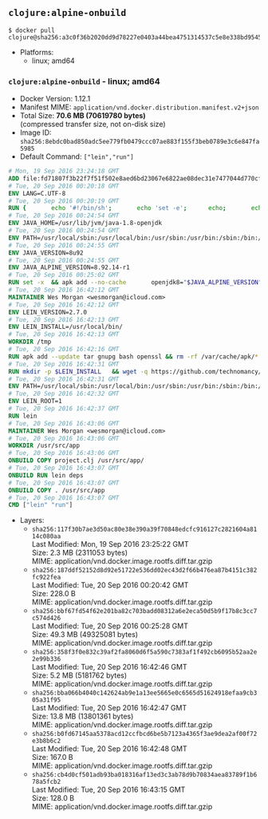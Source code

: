 ## `clojure:alpine-onbuild`

```console
$ docker pull clojure@sha256:a3c0f36b2020dd9d78227e0403a44bea4751314537c5e8e338bd95457320ad9f
```

-	Platforms:
	-	linux; amd64

### `clojure:alpine-onbuild` - linux; amd64

-	Docker Version: 1.12.1
-	Manifest MIME: `application/vnd.docker.distribution.manifest.v2+json`
-	Total Size: **70.6 MB (70619780 bytes)**  
	(compressed transfer size, not on-disk size)
-	Image ID: `sha256:8ebdc0bad850adc5ee779fb0479ccc07ae883f155f3beb0789e3c6e847fa5985`
-	Default Command: `["lein","run"]`

```dockerfile
# Mon, 19 Sep 2016 23:24:18 GMT
ADD file:fd71807f3b22f7f51f502e8aed6bd23067e6822ae08dec31e7477044d770cf48 in / 
# Tue, 20 Sep 2016 00:20:18 GMT
ENV LANG=C.UTF-8
# Tue, 20 Sep 2016 00:20:19 GMT
RUN { 		echo '#!/bin/sh'; 		echo 'set -e'; 		echo; 		echo 'dirname "$(dirname "$(readlink -f "$(which javac || which java)")")"'; 	} > /usr/local/bin/docker-java-home 	&& chmod +x /usr/local/bin/docker-java-home
# Tue, 20 Sep 2016 00:24:54 GMT
ENV JAVA_HOME=/usr/lib/jvm/java-1.8-openjdk
# Tue, 20 Sep 2016 00:24:54 GMT
ENV PATH=/usr/local/sbin:/usr/local/bin:/usr/sbin:/usr/bin:/sbin:/bin:/usr/lib/jvm/java-1.8-openjdk/jre/bin:/usr/lib/jvm/java-1.8-openjdk/bin
# Tue, 20 Sep 2016 00:24:55 GMT
ENV JAVA_VERSION=8u92
# Tue, 20 Sep 2016 00:24:55 GMT
ENV JAVA_ALPINE_VERSION=8.92.14-r1
# Tue, 20 Sep 2016 00:25:02 GMT
RUN set -x 	&& apk add --no-cache 		openjdk8="$JAVA_ALPINE_VERSION" 	&& [ "$JAVA_HOME" = "$(docker-java-home)" ]
# Tue, 20 Sep 2016 16:42:12 GMT
MAINTAINER Wes Morgan <wesmorgan@icloud.com>
# Tue, 20 Sep 2016 16:42:12 GMT
ENV LEIN_VERSION=2.7.0
# Tue, 20 Sep 2016 16:42:13 GMT
ENV LEIN_INSTALL=/usr/local/bin/
# Tue, 20 Sep 2016 16:42:13 GMT
WORKDIR /tmp
# Tue, 20 Sep 2016 16:42:16 GMT
RUN apk add --update tar gnupg bash openssl && rm -rf /var/cache/apk/*
# Tue, 20 Sep 2016 16:42:31 GMT
RUN mkdir -p $LEIN_INSTALL   && wget -q https://github.com/technomancy/leiningen/archive/$LEIN_VERSION.tar.gz   && echo "Comparing archive checksum ..."   && echo "b4624548ada176c1d122dd9867a1bed09706fcd0 *$LEIN_VERSION.tar.gz" | sha1sum -c -   && mkdir ./leiningen   && tar -xzf $LEIN_VERSION.tar.gz  -C ./leiningen/ --strip-components=1   && mv leiningen/bin/lein-pkg $LEIN_INSTALL/lein   && rm -rf $LEIN_VERSION.tar.gz ./leiningen   && chmod 0755 $LEIN_INSTALL/lein   && wget -q https://github.com/technomancy/leiningen/releases/download/$LEIN_VERSION/leiningen-$LEIN_VERSION-standalone.zip   && wget -q https://github.com/technomancy/leiningen/releases/download/$LEIN_VERSION/leiningen-$LEIN_VERSION-standalone.zip.asc   && gpg --keyserver pool.sks-keyservers.net --recv-key 2E708FB2FCECA07FF8184E275A92E04305696D78   && echo "Verifying Jar file signature ..."   && gpg --verify leiningen-$LEIN_VERSION-standalone.zip.asc   && rm leiningen-$LEIN_VERSION-standalone.zip.asc   && mkdir -p /usr/share/java   && mv leiningen-$LEIN_VERSION-standalone.zip /usr/share/java/leiningen-$LEIN_VERSION-standalone.jar
# Tue, 20 Sep 2016 16:42:31 GMT
ENV PATH=/usr/local/sbin:/usr/local/bin:/usr/sbin:/usr/bin:/sbin:/bin:/usr/lib/jvm/java-1.8-openjdk/jre/bin:/usr/lib/jvm/java-1.8-openjdk/bin:/usr/local/bin/
# Tue, 20 Sep 2016 16:42:32 GMT
ENV LEIN_ROOT=1
# Tue, 20 Sep 2016 16:42:37 GMT
RUN lein
# Tue, 20 Sep 2016 16:43:06 GMT
MAINTAINER Wes Morgan <wesmorgan@icloud.com>
# Tue, 20 Sep 2016 16:43:06 GMT
WORKDIR /usr/src/app
# Tue, 20 Sep 2016 16:43:06 GMT
ONBUILD COPY project.clj /usr/src/app/
# Tue, 20 Sep 2016 16:43:07 GMT
ONBUILD RUN lein deps
# Tue, 20 Sep 2016 16:43:07 GMT
ONBUILD COPY . /usr/src/app
# Tue, 20 Sep 2016 16:43:07 GMT
CMD ["lein" "run"]
```

-	Layers:
	-	`sha256:117f30b7ae3d50ac80e38e390a39f70848edcfc916127c2821604a8114c080aa`  
		Last Modified: Mon, 19 Sep 2016 23:25:22 GMT  
		Size: 2.3 MB (2311053 bytes)  
		MIME: application/vnd.docker.image.rootfs.diff.tar.gzip
	-	`sha256:187ddf52152d8d92e51722e536dd02ec43d2f66b476ea87b4151c382fc922fea`  
		Last Modified: Tue, 20 Sep 2016 00:20:42 GMT  
		Size: 228.0 B  
		MIME: application/vnd.docker.image.rootfs.diff.tar.gzip
	-	`sha256:bbf67fd54f62e201ba82c703badd08312a6e2eca50d5b9f17b8c3cc7c574d426`  
		Last Modified: Tue, 20 Sep 2016 00:25:28 GMT  
		Size: 49.3 MB (49325081 bytes)  
		MIME: application/vnd.docker.image.rootfs.diff.tar.gzip
	-	`sha256:358f3f0e832c39af2fa8060d6f5a590c7383af1f492cb6095b52aa2e2e99b336`  
		Last Modified: Tue, 20 Sep 2016 16:42:46 GMT  
		Size: 5.2 MB (5181762 bytes)  
		MIME: application/vnd.docker.image.rootfs.diff.tar.gzip
	-	`sha256:bba066b4040c142624ab9e1a13ee5665e0c6565d51624918efaa9cb305a31f95`  
		Last Modified: Tue, 20 Sep 2016 16:42:47 GMT  
		Size: 13.8 MB (13801361 bytes)  
		MIME: application/vnd.docker.image.rootfs.diff.tar.gzip
	-	`sha256:b0fd67145aa5378acd12ccfbcd6be5b7123a4365f3ae9dea2af00f72e3b8b6c2`  
		Last Modified: Tue, 20 Sep 2016 16:42:48 GMT  
		Size: 167.0 B  
		MIME: application/vnd.docker.image.rootfs.diff.tar.gzip
	-	`sha256:cb4d0cf501adb93ba018316af13ed3c3ab78d9b70834aea83789f1b678a5fcb2`  
		Last Modified: Tue, 20 Sep 2016 16:43:15 GMT  
		Size: 128.0 B  
		MIME: application/vnd.docker.image.rootfs.diff.tar.gzip
